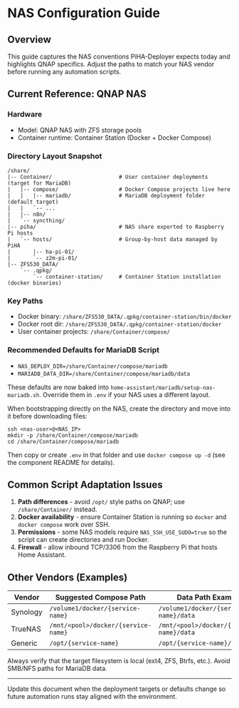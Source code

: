 # NAS Configuration Guide

## Overview
This guide captures the NAS conventions PiHA-Deployer expects today and highlights QNAP specifics. Adjust the paths to match your NAS vendor before running any automation scripts.

## Current Reference: QNAP NAS

### Hardware
- Model: QNAP NAS with ZFS storage pools
- Container runtime: Container Station (Docker + Docker Compose)

### Directory Layout Snapshot
```
/share/
|-- Container/                     # User container deployments (target for MariaDB)
|   |-- compose/                   # Docker Compose projects live here
|   |   |-- mariadb/               # MariaDB deployment folder (default target)
|   |   `-- ...
|   |-- n8n/
|   `-- syncthing/
|-- piha/                          # NAS share exported to Raspberry Pi hosts
|   `-- hosts/                     # Group-by-host data managed by PiHA
|       |-- ha-pi-01/
|       `-- z2m-pi-01/
|-- ZFS530_DATA/
    `-- .qpkg/
        `-- container-station/     # Container Station installation (docker binaries)
```

### Key Paths
- Docker binary: `/share/ZFS530_DATA/.qpkg/container-station/bin/docker`
- Docker root dir: `/share/ZFS530_DATA/.qpkg/container-station/docker`
- User container projects: `/share/Container/compose/`

### Recommended Defaults for MariaDB Script
- `NAS_DEPLOY_DIR=/share/Container/compose/mariadb`
- `MARIADB_DATA_DIR=/share/Container/compose/mariadb/data`

These defaults are now baked into `home-assistant/mariadb/setup-nas-mariadb.sh`. Override them in `.env` if your NAS uses a different layout.

When bootstrapping directly on the NAS, create the directory and move into it before downloading files:
```
ssh <nas-user>@<NAS_IP>
mkdir -p /share/Container/compose/mariadb
cd /share/Container/compose/mariadb
```
Then copy or create `.env` in that folder and use `docker compose up -d` (see the component README for details).

## Common Script Adaptation Issues
1. **Path differences** - avoid `/opt/` style paths on QNAP; use `/share/Container/` instead.
2. **Docker availability** - ensure Container Station is running so `docker` and `docker compose` work over SSH.
3. **Permissions** - some NAS models require `NAS_SSH_USE_SUDO=true` so the script can create directories and run Docker.
4. **Firewall** - allow inbound TCP/3306 from the Raspberry Pi that hosts Home Assistant.

## Other Vendors (Examples)

| Vendor    | Suggested Compose Path                | Data Path Example                                |
|----------|----------------------------------------|--------------------------------------------------|
| Synology | `/volume1/docker/{service-name}`       | `/volume1/docker/{service-name}/data`            |
| TrueNAS  | `/mnt/<pool>/docker/{service-name}`    | `/mnt/<pool>/docker/{service-name}/data`         |
| Generic  | `/opt/{service-name}`                  | `/opt/{service-name}/data`                       |

Always verify that the target filesystem is local (ext4, ZFS, Btrfs, etc.). Avoid SMB/NFS paths for MariaDB data.

---
Update this document when the deployment targets or defaults change so future automation runs stay aligned with the environment.
